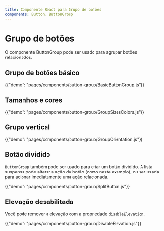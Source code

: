 ```yaml
---
title: Componente React para Grupo de botões
components: Button, ButtonGroup
---
```


# Grupo de botões

<p class="description">O componente ButtonGroup pode ser usado para agrupar botões relacionados.</p>

## Grupo de botões básico

{{"demo": "pages/components/button-group/BasicButtonGroup.js"}}

## Tamanhos e cores

{{"demo": "pages/components/button-group/GroupSizesColors.js"}}

## Grupo vertical

{{"demo": "pages/components/button-group/GroupOrientation.js"}}

## Botão dividido

`ButtonGroup` também pode ser usado para criar um botão dividido. A lista suspensa pode alterar a ação do botão (como neste exemplo), ou ser usada para acionar imediatamente uma ação relacionada.

{{"demo": "pages/components/button-group/SplitButton.js"}}

## Elevação desabilitada

Você pode remover a elevação com a propriedade `disableElevation`.

{{"demo": "pages/components/button-group/DisableElevation.js"}}

